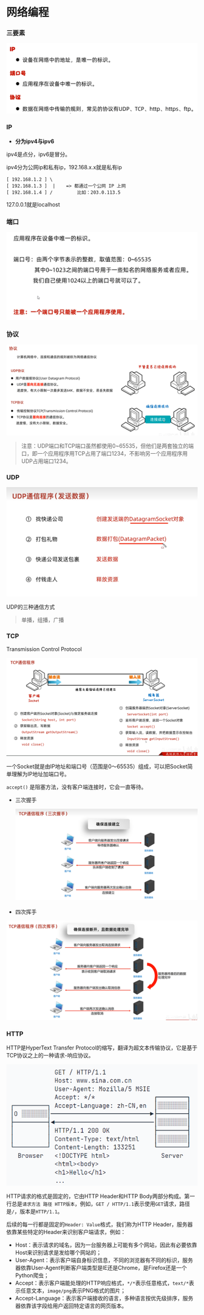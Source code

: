 # 网络编程

### 三要素

![image-20250531191635090](网络编程.assets/image-20250531191635090.png)

### IP

- **分为ipv4与ipv6**

ipv4是点分，ipv6是冒分。

ipv4分为公网ip和私有ip，192.168.x.x就是私有ip

```
[ 192.168.1.2 ] \
[ 192.168.1.3 ]  |    => 都通过一个公网 IP 上网
[ 192.168.1.4 ] /         比如：203.0.113.5
```

127.0.0.1就是localhost

### 端口

![image-20250601180531581](网络编程.assets/image-20250601180531581.png)

### 协议

![image-20250601184631394](网络编程.assets/image-20250601184631394.png)

> 注意：UDP端口和TCP端口虽然都使用0~65535，但他们是两套独立的端口，即一个应用程序用TCP占用了端口1234，不影响另一个应用程序用UDP占用端口1234。

### UDP

![image-20250601185002591](网络编程.assets/image-20250601185002591.png)

UDP的三种通信方式

> 单播，组播，广播

### TCP

Transmission Control Protocol

![image-20250602004055448](网络编程.assets/image-20250602004055448.png)

一个Socket就是由IP地址和端口号（范围是0～65535）组成，可以把Socket简单理解为IP地址加端口号。

`accept()` 是阻塞方法，没有客户端连接时，它会一直等待。

- 三次握手

  ![image-20250603122420764](网络编程.assets/image-20250603122420764.png)

- 四次挥手

![image-20250603122524944](网络编程.assets/image-20250603122524944.png)

### HTTP

HTTP是HyperText Transfer Protocol的缩写，翻译为超文本传输协议，它是基于TCP协议之上的一种请求-响应协议。

![image-20250603091254964](网络编程.assets/image-20250603091254964.png)

HTTP请求的格式是固定的，它由HTTP Header和HTTP Body两部分构成。第一行总是`请求方法 路径 HTTP版本`，例如，`GET / HTTP/1.1`表示使用`GET`请求，路径是`/`，版本是`HTTP/1.1`。

后续的每一行都是固定的`Header: Value`格式，我们称为HTTP Header，服务器依靠某些特定的Header来识别客户端请求，例如：

- Host：表示请求的域名，因为一台服务器上可能有多个网站，因此有必要依靠Host来识别请求是发给哪个网站的；
- User-Agent：表示客户端自身标识信息，不同的浏览器有不同的标识，服务器依靠User-Agent判断客户端类型是IE还是Chrome，是Firefox还是一个Python爬虫；
- Accept：表示客户端能处理的HTTP响应格式，`*/*`表示任意格式，`text/*`表示任意文本，`image/png`表示PNG格式的图片；
- Accept-Language：表示客户端接收的语言，多种语言按优先级排序，服务器依靠该字段给用户返回特定语言的网页版本。